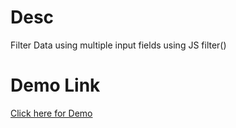 # Desc

Filter Data using multiple input fields using JS filter()

# Demo Link

[Click here for Demo](https://codepen.io/gunapathi_s/pen/oNVpdrK)
